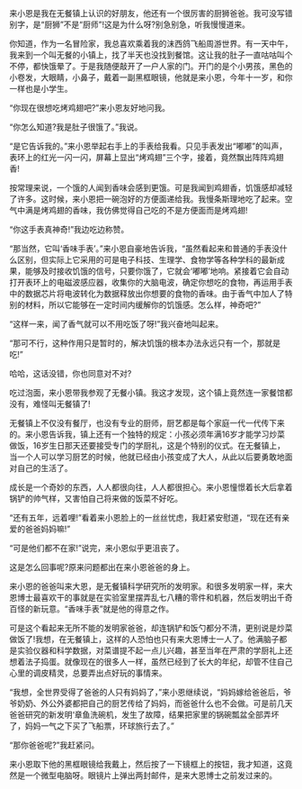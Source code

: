 来小恩是我在无餐镇上认识的好朋友，他还有一个很厉害的厨狮爸爸。我可没写错别字，是“厨狮”不是“厨师”!这是为什么呀?别急别急，听我慢慢道来。



你知道，作为一名冒险家，我总喜欢乘着我的沫西鸽飞船周游世界。有一天中午，我来到一个叫无餐的小镇上，找了半天也没找到餐馆。这让我的肚子一直咕咕叫个不停，都快饿晕了。于是我随便敲开了一户人家的门。开门的是个小男孩，黑色的小卷发，大眼睛，小鼻子，戴着一副黑框眼镜，他就是来小恩，今年十一岁，和你一样也是小学生。



“你现在很想吃烤鸡翅吧?”来小恩友好地问我。



“你怎么知道?我是肚子很饿了。”我说。



“是它告诉我的。”来小恩举起右手上的手表给我看。只见手表发出“嘟嘟”的叫声，表环上的红光一闪一闪，屏幕上显出“烤鸡翅”三个字，接着，竟然飘出阵阵鸡翅香!



按常理来说，一个饿的人闻到香味会感到更饿。可是我闻到鸡翅香，饥饿感却减轻了许多。这时候，来小恩把一碗泡好的方便面递给我。我慢条斯理地吃了起来。空气中满是烤鸡翅的香味，我仿佛觉得自己吃的不是方便面而是烤鸡翅!



“你这手表真神奇!”我边吃边称赞。



“那当然，它叫‘香味手表’。”来小恩自豪地告诉我，“虽然看起来和普通的手表没什么区别，但实际上它采用的可是电子科技、生理学、食物学等各种学科的最新成果，能够及时接收饥饿的信号，只要你饿了，它就会‘嘟嘟’地响。紧接着它会自动打开表环上的电磁波感应器，收集你的大脑电波，确定你想吃的食物，再运用手表中的数据芯片将电波转化为数据释放出你想要的食物的香味。由于香气中加人了特别的材料，所以它能够在一定时间内缓解你的饥饿感。怎么样，神奇吧?”



“这样一来，闻了香气就可以不用吃饭了呀!”我兴奋地叫起来。



“那可不行，这种作用只是暂时的，解决饥饿的根本办法永远只有一个，那就是吃!”



哈哈，这话没错，你也同意对不对?



吃过泡面，来小恩带我参观了无餐小镇。我这才发现，这个镇上竟然连一家餐馆都没有，难怪叫无餐镇了!



无餐镇上不仅没有餐厅，也没有专业的厨师，厨艺都是每个家庭一代一代传下来的。来小恩告诉我，镇上还有一个独特的规定：小孩必须年满16岁才能学习炒菜做饭，16岁生日那天还要接受专门的学厨礼，这是个特别的仪式。在无餐镇上，当一个人可以学习厨艺的时候，他就已经由小孩变成了大人，从此以后要勇敢地面对自己的生活了。



成长是一个奇妙的东西，人人都很向往，人人都很担心。来小恩憧憬着长大后拿着锅铲的帅气样，又害怕自己将来做的饭菜不好吃。



“还有五年，远着哩!”看着来小恩脸上的一丝丝忧虑，我赶紧安慰道，“现在还有亲爱的爸爸妈妈嘛!”



“可是他们都不在家!”说完，来小恩似乎更沮丧了。



这是怎么回事呢?原来问题都出在来小恩爸爸的身上。



来小恩的爸爸叫来大恩，是无餐镇科学研究所的发明家。和很多发明家一样，来大恩博士最喜欢干的事就是在实验室里摆弄乱七八糟的零件和机器，然后发明出千奇百怪的新玩意。“香味手表”就是他的得意之作。



可是这个看起来无所不能的发明家爸爸，却连锅铲和饭勺都分不清，更别说是炒菜做饭了!我想，在无餐镇上，这样的人恐怕也只有来大恩博士一人了。他满脑子都是实验仪器和科学数据，对菜谱提不起一点儿兴趣，甚至当年在严肃的学厨礼上还想着法子捣蛋。就像现在的很多人一样，虽然已经到了长大的年纪，却管不住自己心里的调皮精灵，总要弄出点好玩的事情来。



“我想，全世界受得了爸爸的人只有妈妈了，”来小恩继续说，“妈妈嫁给爸爸后，爷爷奶奶、外公外婆都把自己的厨艺传给了妈妈，而爸爸什么也不会做。可是前几天爸爸研究的新发明‘章鱼洗碗机，发生了故障，结果把家里的锅碗瓢盆全部弄坏了，妈妈一气之下买了飞船票，环球旅行去了。”



“那你爸爸呢?”我赶紧问。



来小恩取下他的黑框眼镜给我戴上，然后按了一下镜框上的按钮，我才知道，这竟然是一个微型电脑呀。眼镜片上弹出两封邮件，是来大恩博士之前发过来的。